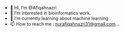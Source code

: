 - 👋 Hi, I’m @Afiqahnazri
- 👀 I’m interested in bioinformatics work.
- 🌱 I’m currently learning about machine learning .
- 📫 How to reach me : nurafiqahnazri31@gmail.com...

<!---
Afiqahnazri/Afiqahnazri is a ✨ special ✨ repository because its `README.md` (this file) appears on your GitHub profile.
You can click the Preview link to take a look at your changes.
--->
